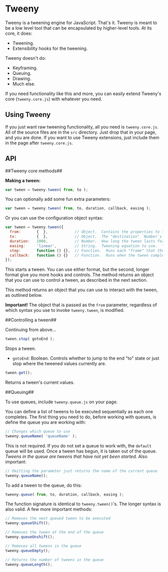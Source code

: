 Tweeny
===

Tweeny is a tweening engine for JavaScript.  That's it.  Tweeny is meant to be a low level tool that can be encapsulated by higher-level tools.  At its core, it does:

  * Tweening.
  * Extensibility hooks for the tweening.

Tweeny doesn't do:

  * Keyframing.
  * Queuing.
  * Drawing.
  * Much else.

If you need functionality like this and more, you can easily extend Tweeny's core (`tweeny.core.js`) with whatever you need.

Using Tweeny
---

If you just want raw tweening functionality, all you need is `tweeny.core.js`.  All of the source files are in the `src` directory.  Just drop that in your page, and you are done.  If you want to use Tweeny extensions, just include them in the page after `tweeny.core.js`.

API
---

##Tweeny core methods##

__Making a tween:__

```javascript
var tween = tweeny.tween( from, to );
````

You can optionally add some fun extra parameters:

```javascript
var tween = tweeny.tween( from, to, duration, callback, easing );
````

Or you can use the configuration object syntax:

````javascript
var tween = tweeny.tween({
  from:       {  },            // Object.  Contains the properties to tween.  This object's properties are modified by Tweeny.
  to:         {  },            // Object.  The "destination" `Number`s that the properties in `from` will tween to.
  duration:   1000,            // Number.  How long the tween lasts for, in milliseconds.
  easing:     'linear',        // String.  Tweening equation to use.  "Linear" is the default.  You can specify any tweening method that was added to `tweeny.formula`.
  step:       function () {},  // Function.  Runs each "frame" that the tween is updated.
  callback:   function () {}   // Function.  Runs when the tween completes.
});
````

This starts a tween.  You can use either format, but the second, longer format give you more hooks and controls.  The method returns an object that you can use to control a tween, as described in the next section.

This method returns an object that you can use to interact with the tween, as outlined below.

__Important!__  The object that is passed as the `from` parameter, regardless of which syntax you use to invoke `tweeny.tween`, is modified.

##Controlling a tween##

Continuing from above...

````javascript
tween.stop( gotoEnd );
````

Stops a tween.

  * `gotoEnd`: Boolean.  Controls whether to jump to the end "to" state or just stop where the tweened values currently are.

````javascript
tween.get();
````

Returns a tween's current values.

##Queuing##

To use queues, include `tweeny.queue.js` on your page.

You can define a list of tweens to be executed sequentially as each one completes.  The first thing you need to do, before working with queues, is define the queue you are working with:

````javascript
// Changes which queue to use
tweeny.queueName( 'queueName' );
````

This is not required.  If you do not set a queue to work with, the `default` queue will be used.  Once a tween has begun, it is taken out of the queue.  _Tweens in the queue are tweens that have not yet been started._  Also important:

````javascript
// Omitting the parameter just returns the name of the current queue
tweeny.queueName();
````

To add a tween to the queue, do this:

````javascript
tweeny.queue( from, to, duration, callback, easing );
````

The function signature is identical to `tweeny.tween()`'s.  The longer syntax is also valid.  A few more important methods:

````javascript
// Removes the next queued tween to be executed
tweeny.queueShift();
````

````javascript
// Removes the tween at the end of the queue
tweeny.queueUnshift();
````

````javascript
// Removes all tweens in the queue
tweeny.queueEmpty();
````

````javascript
// Returns the number of tweens in the queue
tweeny.queueLength();
````
